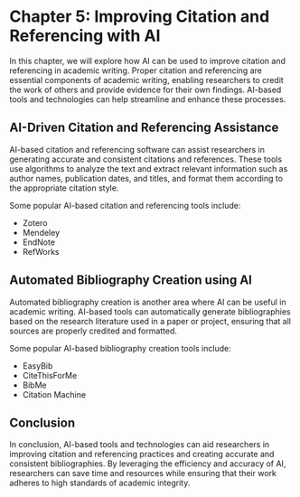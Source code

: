 Chapter 5: Improving Citation and Referencing with AI
=====================================================

In this chapter, we will explore how AI can be used to improve citation and referencing in academic writing. Proper citation and referencing are essential components of academic writing, enabling researchers to credit the work of others and provide evidence for their own findings. AI-based tools and technologies can help streamline and enhance these processes.

AI-Driven Citation and Referencing Assistance
---------------------------------------------

AI-based citation and referencing software can assist researchers in generating accurate and consistent citations and references. These tools use algorithms to analyze the text and extract relevant information such as author names, publication dates, and titles, and format them according to the appropriate citation style.

Some popular AI-based citation and referencing tools include:

* Zotero
* Mendeley
* EndNote
* RefWorks

Automated Bibliography Creation using AI
----------------------------------------

Automated bibliography creation is another area where AI can be useful in academic writing. AI-based tools can automatically generate bibliographies based on the research literature used in a paper or project, ensuring that all sources are properly credited and formatted.

Some popular AI-based bibliography creation tools include:

* EasyBib
* CiteThisForMe
* BibMe
* Citation Machine

Conclusion
----------

In conclusion, AI-based tools and technologies can aid researchers in improving citation and referencing practices and creating accurate and consistent bibliographies. By leveraging the efficiency and accuracy of AI, researchers can save time and resources while ensuring that their work adheres to high standards of academic integrity.
